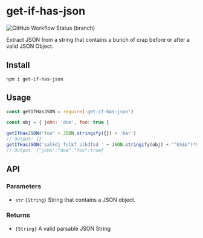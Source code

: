 # get-if-has-json

![GitHub Workflow Status (branch)](https://img.shields.io/github/workflow/status/de-ar/get-if-has-json/Build/main)

Extract JSON from a string that contains a bunch of crap before or after a valid JSON Object.

## Install

```
npm i get-if-has-json
```

## Usage

```js
const getIfHasJSON = require('get-if-has-json')

const obj = { john: 'doe', foo: true }

getIfHasJSON('foo' + JSON.stringify({}) + 'bar')
// Output: {}
getIfHasJSON('salkdj fslkf slkdfsd ' + JSON.stringify(obj) + '^&%$&^(*&^*&^')
// Output: {"john":"doe","foo":true}
```

## API

### Parameters

- `str` `{String}` String that contains a JSON object.

### Returns

- `{String}` A valid parsable JSON String
